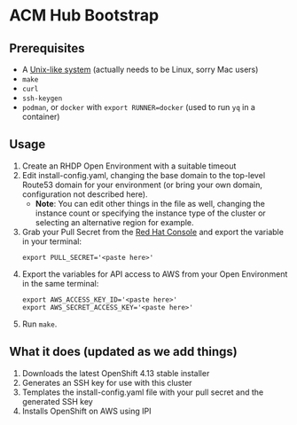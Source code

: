 ACM Hub Bootstrap
===

Prerequisites
---

- A [Unix-like system](https://www.youtube.com/watch?v=dFUlAQZB9Ng) (actually needs to be Linux, sorry Mac users)
- `make`
- `curl`
- `ssh-keygen`
- `podman`, or `docker` with `export RUNNER=docker` (used to run `yq` in a container)

Usage
---

1. Create an RHDP Open Environment with a suitable timeout
1. Edit install-config.yaml, changing the base domain to the top-level Route53 domain for your environment (or bring your own domain, configuration not described here).
    - **Note**: You can edit other things in the file as well, changing the instance count or specifying the instance type of the cluster or selecting an alternative region for example.
1. Grab your Pull Secret from the [Red Hat Console](https://console.redhat.com/openshift/install/platform-agnostic/user-provisioned) and export the variable in your terminal:
    ```shell
    export PULL_SECRET='<paste here>'
    ```
1. Export the variables for API access to AWS from your Open Environment in the same terminal:
    ```shell
    export AWS_ACCESS_KEY_ID='<paste here>'
    export AWS_SECRET_ACCESS_KEY='<paste here>'
    ```
1. Run `make`.

What it does (updated as we add things)
---

1. Downloads the latest OpenShift 4.13 stable installer
1. Generates an SSH key for use with this cluster
1. Templates the install-config.yaml file with your pull secret and the generated SSH key
1. Installs OpenShift on AWS using IPI
